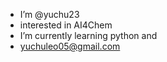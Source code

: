 - I’m @yuchu23
- interested in AI4Chem
- I’m currently learning python and
- yuchuleo05@gmail.com

<!---
yuchu23/yuchu23 is a ✨ special ✨ repository because its `README.md` (this file) appears on your GitHub profile.
You can click the Preview link to take a look at your changes.
--->
